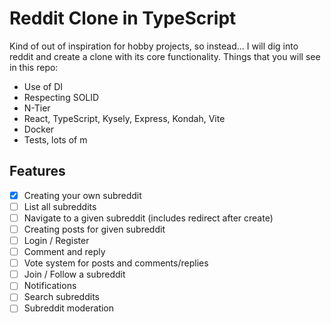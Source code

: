 # Reddit Clone in TypeScript

Kind of out of inspiration for hobby projects, so instead... I will dig into reddit and create a clone with its core functionality.
Things that you will see in this repo:

- Use of DI
- Respecting SOLID
- N-Tier
- React, TypeScript, Kysely, Express, Kondah, Vite
- Docker
- Tests, lots of m

## Features

- [x] Creating your own subreddit
- [ ] List all subreddits
- [ ] Navigate to a given subreddit (includes redirect after create)
- [ ] Creating posts for given subreddit
- [ ] Login / Register
- [ ] Comment and reply
- [ ] Vote system for posts and comments/replies
- [ ] Join / Follow a subreddit
- [ ] Notifications
- [ ] Search subreddits
- [ ] Subreddit moderation
